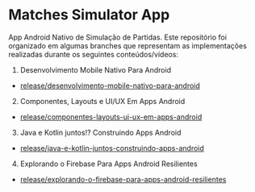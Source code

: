 # Matches Simulator App

App Android Nativo de Simulação de Partidas. Este repositório foi organizado em algumas branches que 
representam as implementações realizadas durante os seguintes conteúdos/vídeos:

1. Desenvolvimento Mobile Nativo Para Android
 - [release/desenvolvimento-mobile-nativo-para-android](https://github.com/Yannarp/matches-simulator-app/tree/release/desenvolvimento-mobile-nativo-para-android)

2. Componentes, Layouts e UI/UX Em Apps Android
- [release/componentes-layouts-ui-ux-em-apps-android](https://github.com/Yannarp/matches-simulator-app/tree/release/componentes-layouts-ui-ux-em-apps-android)

3. Java e Kotlin juntos!? Construindo Apps Android
- [release/java-e-kotlin-juntos-construindo-apps-android](https://github.com/Yannarp/Matches-Simulator-app/tree/release/java-e-kotlin-juntos-construindo-apps-android)

4. Explorando o Firebase Para Apps Android Resilientes
- [release/explorando-o-firebase-para-apps-android-resilientes](https://github.com/Yannarp/Matches-Simulator-app/tree/elease/explorando-o-firebase-para-apps-android-resilientes)
